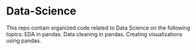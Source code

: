 # Data-Science
This repo contain organized code related to Data Science on the following topics: 
EDA in pandas.
Data cleaning in pandas.
Creating visualizations using pandas.

